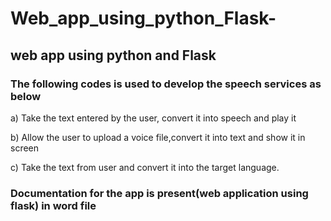 # Web_app_using_python_Flask-

## web app using python and Flask

### The following codes is used to develop the speech services as below

a) Take the text entered by the user, convert it into speech and play it

b) Allow the user to upload a voice file,convert it into text and show it in screen

c) Take the text from user and convert it into the target language.





### Documentation for the app is present(web application using flask) in word file
